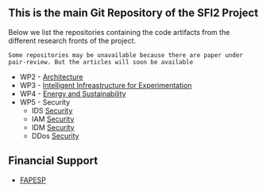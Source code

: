 ## This is the main Git Repository of the SFI2 Project 


Below we list the repositories containing the code artifacts from the different research fronts of the project.

`Some repositories may be unavailable because there are paper under pair-review. But the articles will soon be available`

- WP2 - [Architecture](https://github.com/romoreira/SFI2-Facilities_Benchmarking)
- WP3 - [Intelligent Infreastructure for Experimentation](https://github.com/romoreira/SFI2-Distributed-Orchestration)
- WP4 - [Energy and Sustainability](https://github.com/romoreira/SFI2-Energy-Sustainability)
- WP5 - Security
  - IDS [Security](https://github.com/romoreira/SFI2-Intrusion-Detection-System)
  - IAM [Security](https://github.com/romoreira/SFI2-Cassandra)
  - IDM [Security](https://github.com/romoreira/SFI2-IDM)
  - DDos [Security](https://github.com/romoreira/SFI2-DDoS-Traffic-Classifcation)


## Financial Support

* [FAPESP](https://fapesp.br/)
